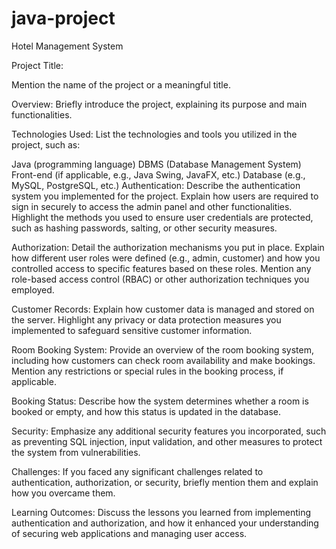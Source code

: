 # java-project
Hotel Management System

Project Title:

Mention the name of the project or a meaningful title.

Overview:
Briefly introduce the project, explaining its purpose and main functionalities.

Technologies Used:
List the technologies and tools you utilized in the project, such as:

Java (programming language)
DBMS (Database Management System)
Front-end (if applicable, e.g., Java Swing, JavaFX, etc.)
Database (e.g., MySQL, PostgreSQL, etc.)
Authentication:
Describe the authentication system you implemented for the project. Explain how users are required to sign in securely to access the admin panel and other functionalities. Highlight the methods you used to ensure user credentials are protected, such as hashing passwords, salting, or other security measures.

Authorization:
Detail the authorization mechanisms you put in place. Explain how different user roles were defined (e.g., admin, customer) and how you controlled access to specific features based on these roles. Mention any role-based access control (RBAC) or other authorization techniques you employed.

Customer Records:
Explain how customer data is managed and stored on the server. Highlight any privacy or data protection measures you implemented to safeguard sensitive customer information.

Room Booking System:
Provide an overview of the room booking system, including how customers can check room availability and make bookings. Mention any restrictions or special rules in the booking process, if applicable.

Booking Status:
Describe how the system determines whether a room is booked or empty, and how this status is updated in the database.

Security:
Emphasize any additional security features you incorporated, such as preventing SQL injection, input validation, and other measures to protect the system from vulnerabilities.

Challenges:
If you faced any significant challenges related to authentication, authorization, or security, briefly mention them and explain how you overcame them.

Learning Outcomes:
Discuss the lessons you learned from implementing authentication and authorization, and how it enhanced your understanding of securing web applications and managing user access.
